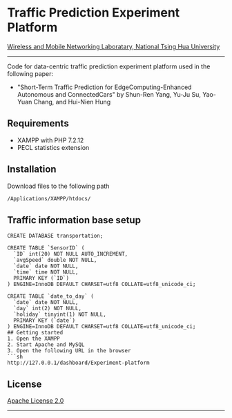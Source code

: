 # Traffic Prediction Experiment Platform

[Wireless and Mobile Networking Laboratary, National Tsing Hua University](http://wmnet.cs.nthu.edu.tw/index.html)
***

Code for data-centric traffic prediction experiment platform used in the following paper:
  - "Short-Term Traffic Prediction for EdgeComputing-Enhanced Autonomous and ConnectedCars" by Shun-Ren Yang, Yu-Ju Su, Yao-Yuan Chang, and Hui-Nien Hung
 
## Requirements

  - XAMPP with PHP 7.2.12
  - PECL statistics extension
  
## Installation

Download files to the following path
```sh
/Applications/XAMPP/htdocs/
```

## Traffic information base setup
```mysql
CREATE DATABASE transportation;

CREATE TABLE `SensorID` (
  `ID` int(20) NOT NULL AUTO_INCREMENT,
  `avgSpeed` double NOT NULL,
  `date` date NOT NULL,
  `time` time NOT NULL,
  PRIMARY KEY (`ID`)
) ENGINE=InnoDB DEFAULT CHARSET=utf8 COLLATE=utf8_unicode_ci;

CREATE TABLE `date_to_day` (
  `date` date NOT NULL,
  `day` int(2) NOT NULL,
  `holiday` tinyint(1) NOT NULL,
  PRIMARY KEY (`date`)
) ENGINE=InnoDB DEFAULT CHARSET=utf8 COLLATE=utf8_unicode_ci;
## Getting started
1. Open the XAMPP
2. Start Apache and MySQL
3. Open the following URL in the browser
```sh
http://127.0.0.1/dashboard/Experiment-platform
```

## License

[Apache License 2.0](https://github.com/vdfjq369/Experiment-platform/blob/master/LICENSE)

----
